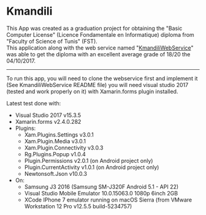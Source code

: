 # Kmandili
This App was created as a graduation project for obtaining the "Basic Computer License" (Licence Fondamentale en Informatique) diploma from "Faculty of Science of Tunis" (FST).  
This application along with the web service named "[KmandiliWebService](https://github.com/LFI3PFE/KmandiliWebService)" was able to get the diploma with an excellent average grade of 18/20 the 04/10/2017.

******************************************************************************************************************************************

To run this app, you will need to clone the webservice first and implement it (See KmandiliWebService README file) you will need visual studio 2017 (tested and work properly on it) with Xamarin.forms plugin installed.  

Latest test done with:
 - Visual Studio 2017 v15.3.5
 - Xamarin.forms v2.4.0.282
 - Plugins:
    - Xam.Plugins.Settings v3.0.1
    - Xam.Plugin.Media v3.0.1
    - Xam.Plugin.Connectivity v3.0.3
    - Rg.Plugins.Popup v1.0.4
    - Plugin.Permissions v2.0.1 (on Android project only)
    - Plugin.CurrentActivity v1.0.1 (on Android project only)
    - Newtonsoft.Json v10.0.3
 - On:
    - Samsung J3 2016 (Samsung SM-J320F Android 5.1 - API 22)
    - Visual Studio Mobile Emulator 10.0.15063.0 1080p 6inch 2GB
    - XCode IPhone 7 emulator running on macOS Sierra (from VMware Workstation 12 Pro v12.5.5 build-5234757)
